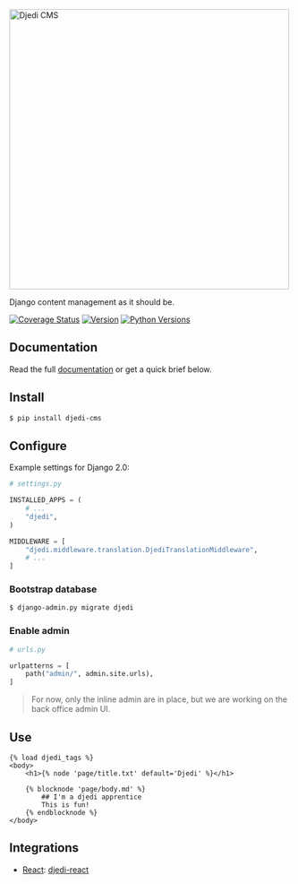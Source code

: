 <img alt="Djedi CMS" src="https://djedi-cms.org/_static/djedi-landscape.svg" width="500"/>

Django content management as it should be.

[![Coverage Status](https://coveralls.io/repos/5monkeys/djedi-cms/badge.svg?branch=master&service=github)](https://coveralls.io/github/5monkeys/djedi-cms?branch=master)
[![Version](https://img.shields.io/pypi/v/djedi-cms.svg)](https://pypi.python.org/pypi/djedi-cms/)
[![Python Versions](https://img.shields.io/pypi/pyversions/djedi-cms.svg)](https://pypi.python.org/pypi/djedi-cms/)


## Documentation

Read the full [documentation][docs] or get a quick brief below.


## Install

```sh
$ pip install djedi-cms
```

## Configure

Example settings for Django 2.0:

```python
# settings.py

INSTALLED_APPS = (
    # ...
    "djedi",
)

MIDDLEWARE = [
    "djedi.middleware.translation.DjediTranslationMiddleware",
    # ...
]
```

### Bootstrap database

```sh
$ django-admin.py migrate djedi
```

### Enable admin

```python
# urls.py

urlpatterns = [
    path("admin/", admin.site.urls),
]
```

> For now, only the inline admin are in place, but we are working on the back office admin UI.


## Use

```django
{% load djedi_tags %}
<body>
    <h1>{% node 'page/title.txt' default='Djedi' %}</h1>

    {% blocknode 'page/body.md' %}
        ## I'm a djedi apprentice
        This is fun!
    {% endblocknode %}
</body>
```


## Integrations

* [React][]: [djedi-react](djedi-react#djedi-react)

[docs]: https://djedi-cms.org/
[content-io]: https://github.com/5monkeys/content-io/
[react]: https://reactjs.org/
